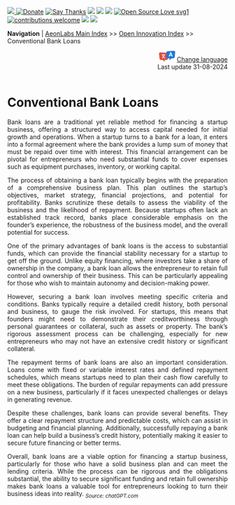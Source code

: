 [![](https://dcbadge.vercel.app/api/server/hw3j3RwfJf) ](https://discord.gg/hw3j3RwfJf)
 [![Donate](https://img.shields.io/badge/donate-$-brown.svg?style=for-the-badge)](http://paypal.me/mtpsilva)
 [![Say Thanks](https://img.shields.io/badge/Say%20Thanks-!-yellow.svg?style=for-the-badge)](https://saythanks.io/to/mtpsilva)
![](https://img.shields.io/github/last-commit/aeonSolutions/aeonSolutions?style=for-the-badge)
<img src="https://us-central1-trackgit-analytics.cloudfunctions.net/token/ping/lztozx5fhr486ojv78ol" />
![](https://views.whatilearened.today/views/github/aeonSolutions/aeonSolutions.svg)
[![Open Source Love svg1](https://badges.frapsoft.com/os/v1/open-source.svg?v=103)](#)
[![contributions welcome](https://img.shields.io/badge/contributions-welcome-brightgreen.svg?style=flat&label=Contributions&colorA=red&colorB=black	)](#)
[<img src="https://cdn.buymeacoffee.com/buttons/v2/default-yellow.png" data-canonical-src="https://cdn.buymeacoffee.com/buttons/v2/default-yellow.png" height="30" />](https://www.buymeacoffee.com/migueltomas)
<a href="https://github.com/sponsors/aeonSolutions">
  <img height="40" src="https://github.com/aeonSolutions/PCB-Prototyping-Catalogue/blob/main/media/become_a_github_sponsor.png">
</a>


**Navigation** | [AeonLabs Main Index](https://github.com/aeonSolutions/aeonSolutions/blob/main/aeonSolutions-Main-Index.md)  >>  [Open Innovation Index](https://github.com/aeonSolutions/aeonSolutions/blob/main/open-innovation-book-index.md)  >>  Conventional Bank Loans

<div align="right">
   <img height="25" src="https://github.com/aeonSolutions/aeonSolutions/blob/main/media/language-icon.png"> 
 <a href="https://github-com.translate.goog/aeonSolutions/aeonSolutions/blob/main/Conventional_Bank_Loans.md?_x_tr_sl=en&_x_tr_tl=fr&_x_tr_hl=en&_x_tr_pto=wapp">Change language</a> <br>
Last update 31-08-2024
</div>

<br>

<div align="justify">

# Conventional Bank Loans
Bank loans are a traditional yet reliable method for financing a startup business, offering a structured way to access capital needed for initial growth and operations. When a startup turns to a bank for a loan, it enters into a formal agreement where the bank provides a lump sum of money that must be repaid over time with interest. This financial arrangement can be pivotal for entrepreneurs who need substantial funds to cover expenses such as equipment purchases, inventory, or working capital.

The process of obtaining a bank loan typically begins with the preparation of a comprehensive business plan. This plan outlines the startup’s objectives, market strategy, financial projections, and potential for profitability. Banks scrutinize these details to assess the viability of the business and the likelihood of repayment. Because startups often lack an established track record, banks place considerable emphasis on the founder’s experience, the robustness of the business model, and the overall potential for success.

One of the primary advantages of bank loans is the access to substantial funds, which can provide the financial stability necessary for a startup to get off the ground. Unlike equity financing, where investors take a share of ownership in the company, a bank loan allows the entrepreneur to retain full control and ownership of their business. This can be particularly appealing for those who wish to maintain autonomy and decision-making power.

However, securing a bank loan involves meeting specific criteria and conditions. Banks typically require a detailed credit history, both personal and business, to gauge the risk involved. For startups, this means that founders might need to demonstrate their creditworthiness through personal guarantees or collateral, such as assets or property. The bank’s rigorous assessment process can be challenging, especially for new entrepreneurs who may not have an extensive credit history or significant collateral.

The repayment terms of bank loans are also an important consideration. Loans come with fixed or variable interest rates and defined repayment schedules, which means startups need to plan their cash flow carefully to meet these obligations. The burden of regular repayments can add pressure on a new business, particularly if it faces unexpected challenges or delays in generating revenue.

Despite these challenges, bank loans can provide several benefits. They offer a clear repayment structure and predictable costs, which can assist in budgeting and financial planning. Additionally, successfully repaying a bank loan can help build a business’s credit history, potentially making it easier to secure future financing or better terms.

Overall, bank loans are a viable option for financing a startup business, particularly for those who have a solid business plan and can meet the lending criteria. While the process can be rigorous and the obligations substantial, the ability to secure significant funding and retain full ownership makes bank loans a valuable tool for entrepreneurs looking to turn their business ideas into reality. <sub>*Source: chatGPT.com* </sub>
</div>

